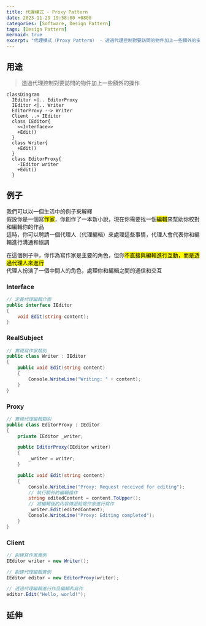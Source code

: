```yaml
---
title: 代理模式 - Proxy Pattern
date: 2023-11-29 19:58:00 +0800
categories: [Software, Design Pattern]
tags: [Design Pattern] 
mermaid: true
excerpt: "代理模式（Proxy Pattern） - 透過代理控制對要訪問的物件加上一些額外的操作"
---
```


## 用途

> 透過代理控制對要訪問的物件加上一些額外的操作

```mermaid
classDiagram
  IEditor <|.. EditorProxy
  IEditor <|.. Writer
  EditorProxy --> Writer
  Client ..> IEditor
  class IEditor{
    <<Interface>>
    +Edit()
  }
  class Writer{
    +Edit()
  }
  class EditorProxy{
    -IEditor writer
    +Edit()
  }
```

## 例子

我們可以以一個生活中的例子來解釋<br>
假設你是一個寫<mark>作家</mark>，你創作了一本新小說，現在你需要找一個<mark>編輯</mark>來幫助你校對和編輯你的作品<br>
這時，你可以聘請一個代理人（代理編輯）來處理這些事情，代理人會代表你和編輯進行溝通和協調

在這個例子中，你作為寫作家是主要的角色，但你<mark>不直接與編輯進行互動，而是透過代理人來進行</mark><br>
代理人扮演了一個中間人的角色，處理你和編輯之間的通信和交互

### Interface

```cs
// 定義代理編輯介面
public interface IEditor
{
    void Edit(string content);
}
```

### RealSubject

```cs
// 實現寫作家類別
public class Writer : IEditor
{
    public void Edit(string content)
    {
        Console.WriteLine("Writing: " + content);
    }
}
```

### Proxy

```cs
// 實現代理編輯類別
public class EditorProxy : IEditor
{
    private IEditor _writer;

    public EditorProxy(IEditor writer)
    {
        _writer = writer;
    }

    public void Edit(string content)
    {
        Console.WriteLine("Proxy: Request received for editing");
        // 執行額外的編輯操作
        string editedContent = content.ToUpper();
        // 將編輯後的內容傳遞給寫作家進行寫作
        _writer.Edit(editedContent);
        Console.WriteLine("Proxy: Editing completed");
    }
}
```

### Client

```cs
// 創建寫作家實例
IEditor writer = new Writer();

// 創建代理編輯實例
IEditor editor = new EditorProxy(writer);

// 透過代理編輯進行作品編輯和寫作
editor.Edit("Hello, world!");
```

## 延伸
